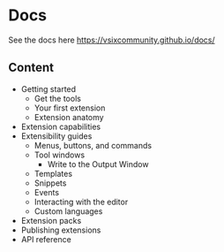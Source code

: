 # Docs

See the docs here <https://vsixcommunity.github.io/docs/>

## Content

* Getting started
    * Get the tools
    * Your first extension
    * Extension anatomy
* Extension capabilities
* Extensibility guides
   * Menus, buttons, and commands
   * Tool windows
       * Write to the Output Window
   * Templates
   * Snippets
   * Events
   * Interacting with the editor
   * Custom languages
* Extension packs
* Publishing extensions
* API reference
